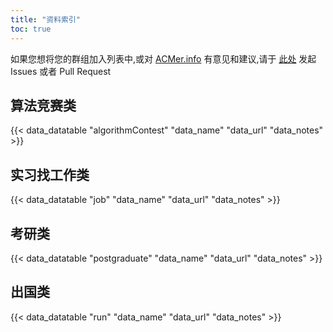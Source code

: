 ```yaml
---
title: "资料索引"
toc: true
---
```


如果您想将您的群组加入列表中,或对 [ACMer.info](https://acmer.info/) 有意见和建议,请于 [此处](https://github.com/acmerindex/acmerindex.github.io) 发起 Issues 或者 Pull Request

## 算法竞赛类

{{< data_datatable "algorithmContest" "data_name" "data_url" "data_notes" >}}

## 实习找工作类
{{< data_datatable "job" "data_name" "data_url" "data_notes" >}}

## 考研类
{{< data_datatable "postgraduate" "data_name" "data_url" "data_notes" >}}

## 出国类
{{< data_datatable "run" "data_name" "data_url" "data_notes" >}}

